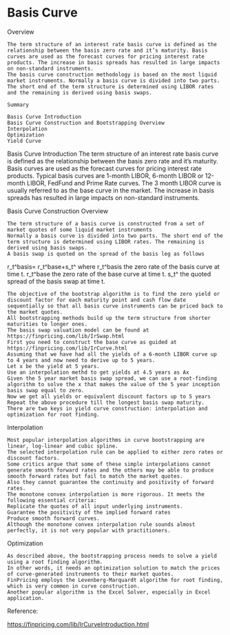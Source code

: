 # Basis Curve


Overview

	The term structure of an interest rate basis curve is defined as the relationship between the basis zero rate and it’s maturity. Basis curves are used as the forecast curves for pricing interest rate products. The increase in basis spreads has resulted in large impacts on non-standard instruments.
	The basis curve construction methodology is based on the most liquid market instruments. Normally a basis curve is divided into two parts. The short end of the term structure is determined using LIBOR rates and the remaining is derived using basis swaps.

	Summary

	Basis Curve Introduction
	Basis Curve Construction and Bootstrapping Overview
	Interpolation
	Optimization
	Yield Curve

Basis Curve Introduction
	The term structure of an interest rate basis curve is defined as the relationship between the basis zero rate and it’s maturity.
	Basis curves are used as the forecast curves for pricing interest rate products.
	Typical basis curves are 1-month LIBOR, 6-month LIBOR or 12-month LIBOR, FedFund and Prime Rate curves.
	The 3 month LIBOR curve is usually referred to as the base curve in the market. 
	The increase in basis spreads has resulted in large impacts on non-standard instruments.

Basis Curve Construction Overview

	The term structure of a basis curve is constructed from a set of market quotes of some liquid market instruments 
	Normally a basis curve is divided into two parts. The short end of the term structure is determined using LIBOR rates. The remaining is derived using basis swaps.
	A basis swap is quoted on the spread of the basis leg as follows

r_t^basis= r_t^base+s_t^ 
where 
	r_t^basis 	the zero rate of the basis curve at time t. 
	r_t^base 	the zero rate of the base curve at time t.
	s_t^  		the quoted spread of the basis swap at time t. 

	The objective of the bootstrap algorithm is to find the zero yield or discount factor for each maturity point and cash flow date sequentially so that all basis curve instruments can be priced back to the market quotes.
	All bootstrapping methods build up the term structure from shorter maturities to longer ones.
	The basis swap valuation model can be found at https://finpricing.com/lib/IrSwap.html
	First you need to construct the base curve as guided at https://finpricing.com/lib/IrCurve.html
	Assuming that we have had all the yields of a 6-month LIBOR curve up to 4 years and now need to derive up to 5 years. 
	Let x be the yield at 5 years.
	Use an interpolation methd to get yields at 4.5 years as Ax
	Given the 5 year market basis swap spread, we can use a root-finding algorithm to solve the x that makes the value of the 5 year inception basis swap equal to zero.
	Now we get all yields or equivalent discount factors up to 5 years
	Repeat the above procedure till the longest basis swap maturity.
	There are two keys in yield curve construction: interpolation and optimization for root finding.

Interpolation

	Most popular interpolation algorithms in curve bootstrapping are linear, log-linear and cubic spline.
	The selected interpolation rule can be applied to either zero rates or discount factors.
	Some critics argue that some of these simple interpolations cannot generate smooth forward rates and the others may be able to produce smooth forward rates but fail to match the market quotes.		
	Also they cannot guarantee the continuity and positivity of forward rates.
	The monotone convex interpolation is more rigorous. It meets the following essential criteria:
	Replicate the quotes of all input underlying instruments.
	Guarantee the positivity of the implied forward rates
	Produce smooth forward curves.
	Although the monotone convex interpolation rule sounds almost perfectly, it is not very popular with practitioners.

Optimization

	As described above, the bootstrapping process needs to solve a yield using a root finding algorithm. 
	In other words, it needs an optimization solution to match the prices of curve-generated instruments to their market quotes.
	FinPricing employs the Levenberg-Marquardt algorithm for root finding, which is very common in curve construction.
	Another popular algorithm is the Excel Solver, especially in Excel application.

Reference:

https://finpricing.com/lib/IrCurveIntroduction.html

